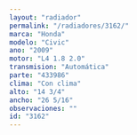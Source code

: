 ```yaml
---
layout: "radiador"
permalink: "/radiadores/3162/"
marca: "Honda"
modelo: "Civic"
ano: "2009"
motor: "L4 1.8 2.0"
transmision: "Automática"
parte: "433986"
clima: "Con clima"
alto: "14 3/4"
ancho: "26 5/16"
observaciones: ""
id: "3162"
---
```


